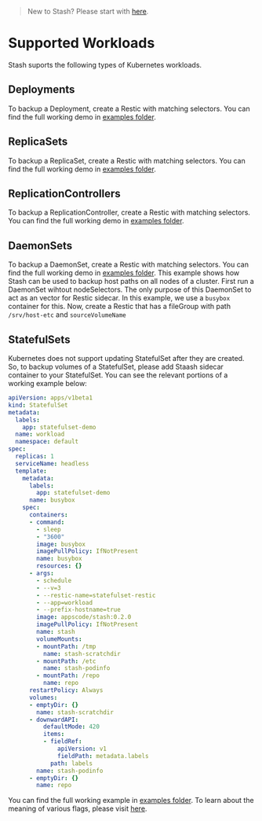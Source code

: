 > New to Stash? Please start with [here](/docs/tutorial.md).

# Supported Workloads

Stash suports the following types of Kubernetes workloads.

## Deployments
To backup a Deployment, create a Restic with matching selectors. You can find the full working demo in [examples folder](/docs/examples/workloads/deployment.yaml).

## ReplicaSets
To backup a ReplicaSet, create a Restic with matching selectors. You can find the full working demo in [examples folder](/docs/examples/workloads/replicaset.yaml).

## ReplicationControllers
To backup a ReplicationController, create a Restic with matching selectors. You can find the full working demo in [examples folder](/docs/examples/workloads/rc.yaml).

## DaemonSets
To backup a DaemonSet, create a Restic with matching selectors. You can find the full working demo in [examples folder](/docs/examples/workloads/daemonset.yaml). This example shows how Stash can be used to backup host paths on all nodes of a cluster. First run a DaemonSet wihtout nodeSelectors. The only purpose of this DaemonSet to act as an vector for Restic sidecar. In this example, we use a `busybox` container for this. Now, create a Restic that has a fileGroup with path `/srv/host-etc` and `sourceVolumeName`

## StatefulSets
Kubernetes does not support updating StatefulSet after they are created. So, to backup volumes of a StatefulSet, please add Staash sidecar container to your StatefulSet. You can see the relevant portions of a working example below: 

```yaml
apiVersion: apps/v1beta1
kind: StatefulSet
metadata:
  labels:
    app: statefulset-demo
  name: workload
  namespace: default
spec:
  replicas: 1
  serviceName: headless
  template:
    metadata:
      labels:
        app: statefulset-demo
      name: busybox
    spec:
      containers:
      - command:
        - sleep
        - "3600"
        image: busybox
        imagePullPolicy: IfNotPresent
        name: busybox
        resources: {}
      - args:
        - schedule
        - --v=3
        - --restic-name=statefulset-restic
        - --app=workload
        - --prefix-hostname=true
        image: appscode/stash:0.2.0
        imagePullPolicy: IfNotPresent
        name: stash
        volumeMounts:
        - mountPath: /tmp
          name: stash-scratchdir
        - mountPath: /etc
          name: stash-podinfo
        - mountPath: /repo
          name: repo
      restartPolicy: Always
      volumes:
      - emptyDir: {}
        name: stash-scratchdir
      - downwardAPI:
          defaultMode: 420
          items:
          - fieldRef:
              apiVersion: v1
              fieldPath: metadata.labels
            path: labels
        name: stash-podinfo
      - emptyDir: {}
        name: repo
```

You can find the full working example in [examples folder](/docs/examples/workloads/statefulset.yaml). To learn about the meaning of various flags, please visit [here](/docs/reference/stash_schedule.md).
